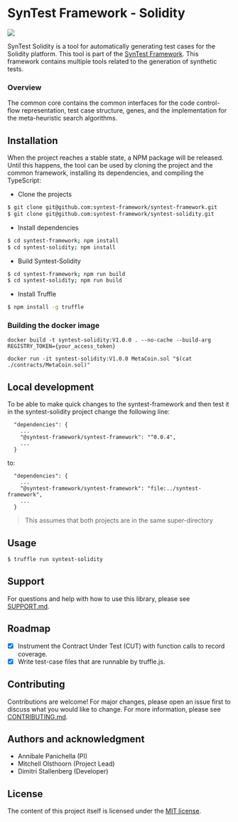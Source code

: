 # SynTest Framework - Solidity

[![](https://github.com/syntest-framework/syntest-solidity/actions/workflows/node.js.yml/badge.svg)](https://github.com/syntest-framework/syntest-solidity/actions/workflows/node.js.yml)

SynTest Solidity is a tool for automatically generating test cases for the Solidity platform. This tool is part of the [SynTest Framework](https://www.syntest.org). This framework contains multiple tools related to the generation of synthetic tests.

### Overview

The common core contains the common interfaces for the code control-flow representation, test case structure, genes, and the implementation for the meta-heuristic search algorithms.

## Installation

When the project reaches a stable state, a NPM package will be released. Until this happens, the tool can be used by cloning the project and the common framework, installing its dependencies, and compiling the TypeScript:

- Clone the projects

```bash
$ git clone git@github.com:syntest-framework/syntest-framework.git
$ git clone git@github.com:syntest-framework/syntest-solidity.git
```

- Install dependencies

```bash
$ cd syntest-framework; npm install
$ cd syntest-solidity; npm install
```

- Build Syntest-Solidity

```bash
$ cd syntest-framework; npm run build
$ cd syntest-solidity; npm run build
```

- Install Truffle

```bash
$ npm install -g truffle
```

### Building the docker image

```
docker build -t syntest-solidity:V1.0.0 . --no-cache --build-arg REGISTRY_TOKEN={your_access_token}
```

```
docker run -it syntest-solidity:V1.0.0 MetaCoin.sol "$(cat ./contracts/MetaCoin.sol)"
```

## Local development
To be able to make quick changes to the syntest-framework and then test it in the syntest-solidity project change the following line:
```
  "dependencies": {
    ...
    "@syntest-framework/syntest-framework": "^0.0.4",
    ...
  }
```
to:
```
  "dependencies": {
    ...
    "@syntest-framework/syntest-framework": "file:../syntest-framework",
    ...
  }
```
> This assumes that both projects are in the same super-directory


## Usage

```bash
$ truffle run syntest-solidity
```

## Support

For questions and help with how to use this library, please see [SUPPORT.md](SUPPORT.md).

## Roadmap

- [x] Instrument the Contract Under Test (CUT) with function calls to record coverage.
- [x] Write test-case files that are runnable by truffle.js.

## Contributing

Contributions are welcome! For major changes, please open an issue first to discuss what you would like to change. For more information, please see [CONTRIBUTING.md](CONTRIBUTING.md).

## Authors and acknowledgment

- Annibale Panichella (PI)
- Mitchell Olsthoorn (Project Lead)
- Dimitri Stallenberg (Developer)

## License

The content of this project itself is licensed under the [MIT license](LICENSE.md).
